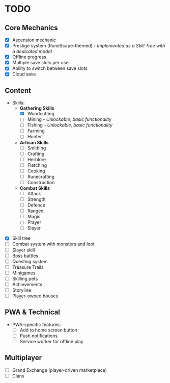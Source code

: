 # TODO

## Core Mechanics

- [x] Ascension mechanic
- [x] Prestige system (RuneScape-themed) - *Implemented as a Skill Tree with a dedicated modal*
- [x] Offline progress
- [x] Multiple save slots per user
- [x] Ability to switch between save slots
- [x] Cloud save

## Content

- Skills:
    - **Gathering Skills**
        - [x] Woodcutting
        - [ ] Mining - *Unlockable, basic functionality*
        - [ ] Fishing - *Unlockable, basic functionality*
        - [ ] Farming
        - [ ] Hunter
    - **Artisan Skills**
        - [ ] Smithing
        - [ ] Crafting
        - [ ] Herblore
        - [ ] Fletching
        - [ ] Cooking
        - [ ] Runecrafting
        - [ ] Construction
    - **Combat Skills**
        - [ ] Attack
        - [ ] Strength
        - [ ] Defence
        - [ ] Ranged
        - [ ] Magic
        - [ ] Prayer
        - [ ] Slayer
- [x] Skill tree
- [ ] Combat system with monsters and loot
- [ ] Slayer skill
- [ ] Boss battles
- [ ] Questing system
- [ ] Treasure Trails
- [ ] Minigames
- [ ] Skilling pets
- [ ] Achievements
- [ ] Storyline
- [ ] Player-owned houses

## PWA & Technical

- PWA-specific features:
    - [ ] Add to home screen button
    - [ ] Push notifications
    - [ ] Service worker for offline play

## Multiplayer

- [ ] Grand Exchange (player-driven marketplace)
- [ ] Clans
